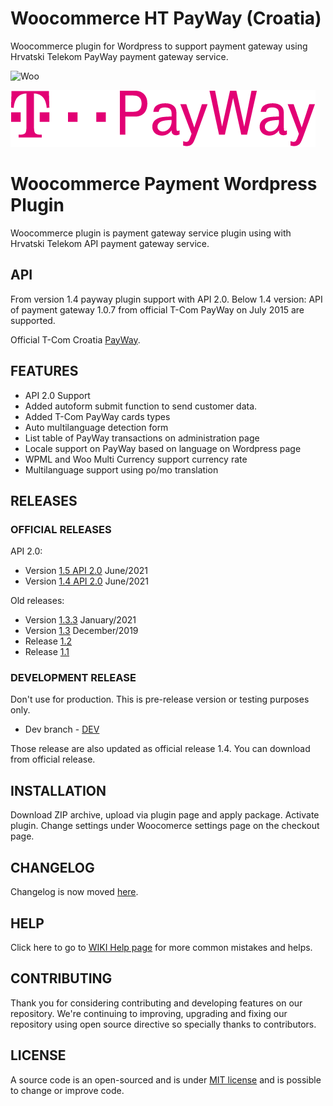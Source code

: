 # Woocommerce HT PayWay (Croatia)

Woocommerce plugin for Wordpress to support payment gateway using Hrvatski Telekom PayWay payment gateway service.

![Woo](https://ps.w.org/woocommerce/assets/banner-1544x500.png)

![PayWay](assets/images/payway-logo.png)

# Woocommerce Payment Wordpress Plugin

Woocommerce plugin is payment gateway service plugin using with Hrvatski Telekom API payment gateway service.

## API

From version 1.4 payway plugin support with API 2.0. Below 1.4 version: API of payment gateway 1.0.7 from official T-Com PayWay on July 2015 are supported. 

Official T-Com Croatia [PayWay](https://www.hrvatskitelekom.hr/poslovni/ict/poslovna-rjesenja/web-shop#payway).

## FEATURES

* API 2.0 Support
* Added autoform submit function to send customer data.
* Added T-Com PayWay cards types
* Auto multilanguage detection form
* List table of PayWay transactions on administration page
* Locale support on PayWay based on language on Wordpress page
* WPML and Woo Multi Currency support currency rate
* Multilanguage support using po/mo translation

## RELEASES

### OFFICIAL RELEASES

API 2.0:

* Version [1.5 API 2.0](https://github.com/marinsagovac/woocommerce-tcom-payway/releases/tags/1.5.zip) June/2021
* Version [1.4 API 2.0](https://github.com/marinsagovac/woocommerce-tcom-payway/releases/tags/1.4.zip) June/2021

Old releases:

* Version [1.3.3](https://github.com/marinsagovac/woocommerce-tcom-payway/releases/tag/1.3.3) January/2021
* Version [1.3](https://github.com/marinsagovac/woocommerce-tcom-payway/releases/tag/1.3) December/2019
* Release [1.2](https://github.com/marinsagovac/woocommerce-tcom-payway/releases/tag/1.2)
* Release [1.1](https://github.com/marinsagovac/woocommerce-tcom-payway/releases/tag/1.1)

### DEVELOPMENT RELEASE

Don't use for production. This is pre-release version or testing purposes only.

* Dev branch - [DEV](https://github.com/marinsagovac/woocommerce-tcom-payway/archive/dev.zip)

Those release are also updated as official release 1.4. You can download from official release.

## INSTALLATION

Download ZIP archive, upload via plugin page and apply package. Activate plugin. Change settings under Woocomerce settings page on the checkout page.

## CHANGELOG

Changelog is now moved [here](https://github.com/marinsagovac/woocommerce-tcom-payway/blob/master/CHANGELOG.md).

## HELP

Click here to go to [WIKI Help page](https://github.com/marinsagovac/woocommerce-tcom-payway/wiki/Common-issues-and-helps) for more common mistakes and helps.

## CONTRIBUTING

Thank you for considering contributing and developing features on our repository.
We're continuing to improving, upgrading and fixing our repository using open source directive so specially thanks to contributors.

## LICENSE

A source code is an open-sourced and is under [MIT license](http://opensource.org/licenses/MIT) and is possible to change or improve code.
